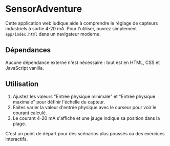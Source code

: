 # SensorAdventure

Cette application web ludique aide à comprendre le réglage de capteurs industriels à sortie 4-20 mA. Pour l'utiliser, ouvrez simplement `app/index.html` dans un navigateur moderne.

## Dépendances

Aucune dépendance externe n'est nécessaire : tout est en HTML, CSS et JavaScript vanilla.

## Utilisation

1. Ajustez les valeurs "Entrée physique minimale" et "Entrée physique maximale" pour définir l'échelle du capteur.
2. Faites varier la valeur d'entrée physique avec le curseur pour voir le courant calculé.
3. Le courant 4-20 mA s'affiche et une jauge indique sa position dans la plage.

C'est un point de départ pour des scénarios plus poussés ou des exercices interactifs.
